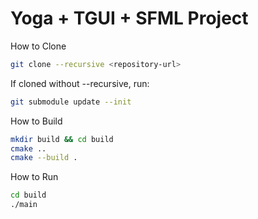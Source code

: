 # Yoga + TGUI + SFML Project

How to Clone

```bash
git clone --recursive <repository-url>
```

If cloned without --recursive, run:

```bash
git submodule update --init
```

How to Build

```bash
mkdir build && cd build
cmake ..
cmake --build .
```

How to Run

```bash
cd build
./main
```
